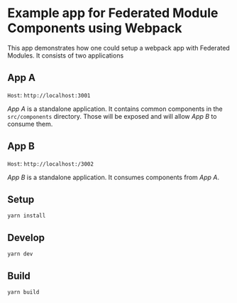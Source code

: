 # Example app for Federated Module Components using Webpack

This app demonstrates how one could setup a webpack app with Federated Modules. It consists of two applications

## App A

`Host`: `http://localhost:3001`

*App A* is a standalone application. It contains common components in the `src/components` directory. Those will be exposed and will allow *App B* to consume them.

## App B

`Host`: `http://localhost:/3002`

*App B* is a standalone application. It consumes components from *App A*.


## Setup

```
yarn install
```

## Develop

```
yarn dev
```

## Build

```
yarn build
```